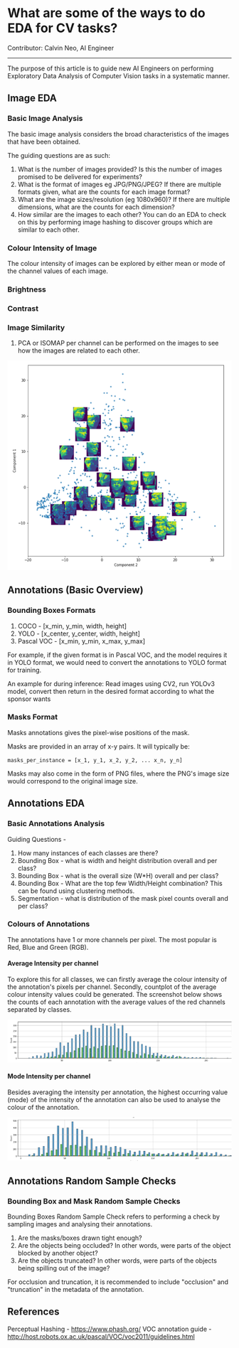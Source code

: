 # What are some of the ways to do EDA for CV tasks?

Contributor: Calvin Neo, AI Engineer

---

The purpose of this article is to guide new AI Engineers on performing Exploratory Data Analysis of Computer Vision tasks in a systematic manner. 

## Image EDA  

### Basic Image Analysis  
The basic image analysis considers the broad characteristics of the images that have been obtained.  

The guiding questions are as such:  
1. What is the number of images provided? Is this the number of images promised to be delivered for experiments?
1. What is the format of images eg JPG/PNG/JPEG? If there are multiple formats given, what are the counts for each image format? 
1. What are the image sizes/resolution (eg 1080x960)? If there are multiple dimensions, what are the counts for each dimension?
1. How similar are the images to each other? You can do an EDA to check on this by performing image hashing to discover groups which are similar to each other.

### Colour Intensity of Image

The colour intensity of images can be explored by either mean or mode of the channel values of each image.  

### Brightness

### Contrast

### Image Similarity
1. PCA or ISOMAP per channel can be performed on the images to see how the images are related to each other.

![title](../assets/images/screenshots/isomap_pca.png)

## Annotations (Basic Overview)

### Bounding Boxes Formats

1. COCO - [x_min, y_min, width, height]
1. YOLO - [x_center, y_center, width, height]
1. Pascal VOC - [x_min, y_min, x_max, y_max]

For example, if the given format is in Pascal VOC, and the model requires it in YOLO format, we would need to convert the annotations to YOLO format for training.  

An example for during inference: Read images using CV2, run YOLOv3 model, convert then return in the desired format according to what the sponsor wants

### Masks Format

Masks annotations gives the pixel-wise positions of the mask.

Masks are provided in an array of x-y pairs. It will typically be:

```
masks_per_instance = [x_1, y_1, x_2, y_2, ... x_n, y_n]
```

Masks may also come in the form of PNG files, where the PNG's image size would correspond to the original image size. 

## Annotations EDA

### Basic Annotations Analysis

Guiding Questions - 
1. How many instances of each classes are there?
1. Bounding Box - what is width and height distribution overall and per class?
1. Bounding Box - what is the overall size (W*H) overall and per class?
1. Bounding Box - What are the top few Width/Height combination? This can be found using clustering methods.
1. Segmentation - what is distribution of the mask pixel counts overall and per class?

### Colours of Annotations
The annotations have 1 or more channels per pixel. The most popular is Red, Blue and Green (RGB). 

#### Average Intensity per channel  
To explore this for all classes, we can firstly average the colour intensity of the annotation's pixels per channel. 
Secondly, countplot of the average colour intensity values could be generated. The screenshot below shows the 
counts of each annotation with the average values of the red channels separated by classes.

![title](../assets/images/screenshots/red_channel_average_counts.png)

#### Mode Intensity per channel    

Besides averaging the intensity per annotation, the highest occurring value (mode) of the intensity of the annotation can 
also be used to analyse the colour of the annotation.  

![title](../assets/images/screenshots/red_channel_dominant_counts.png)

## Annotations Random Sample Checks

### Bounding Box and Mask Random Sample Checks

Bounding Boxes Random Sample Check refers to performing a check by sampling images and analysing their annotations. 

1. Are the masks/boxes drawn tight enough? 
1. Are the objects being occluded? In other words, were parts of the object blocked by another object?
1. Are the objects truncated? In other words, were parts of the objects being spilling out of the image?

For occlusion and truncation, it is recommended to include "occlusion" and "truncation" in the metadata of the annotation. 

## References

Perceptual Hashing - https://www.phash.org/
VOC annotation guide - http://host.robots.ox.ac.uk/pascal/VOC/voc2011/guidelines.html
